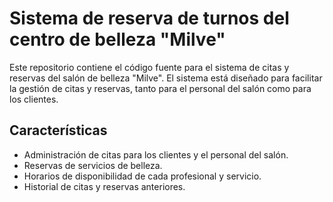 # Sistema de reserva de turnos del centro de belleza "Milve"

Este repositorio contiene el código fuente para el sistema de citas y reservas del salón de belleza "Milve". El sistema está diseñado para facilitar la gestión de citas y reservas, tanto para el personal del salón como para los clientes.

## Características

- Administración de citas para los clientes y el personal del salón.
- Reservas de servicios de belleza.
- Horarios de disponibilidad de cada profesional y servicio.
- Historial de citas y reservas anteriores.
